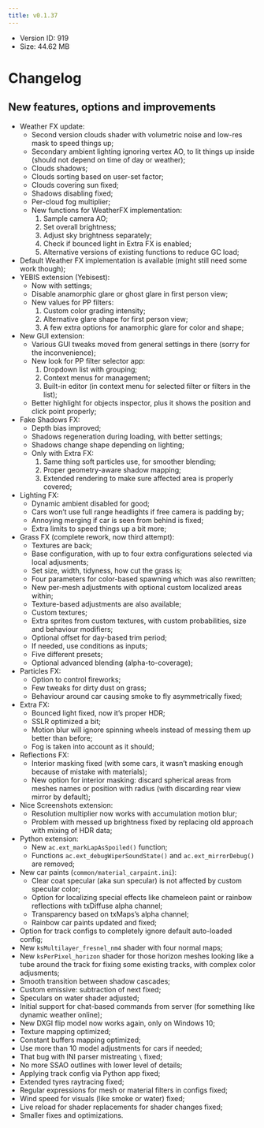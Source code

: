 ```yaml
---
title: v0.1.37
---
```


*   Version ID: 919
*   Size: 44.62 MB

# Changelog

## New features, options and improvements

*   Weather FX update:
    *   Second version clouds shader with volumetric noise and low-res mask to speed things up;
    *   Secondary ambient lighting ignoring vertex AO, to lit things up inside (should not depend on time of day or weather);
    *   Clouds shadows;
    *   Clouds sorting based on user-set factor;
    *   Clouds covering sun fixed;
    *   Shadows disabling fixed;
    *   Per-cloud fog multiplier;
    *   New functions for WeatherFX implementation:
        1. Sample camera AO;
        2. Set overall brightness;
        3. Adjust sky brightness separately;
        4. Check if bounced light in Extra FX is enabled;
        5. Alternative versions of existing functions to reduce GC load;
*   Default Weather FX implementation is available (might still need some work though);
*   YEBIS extension (Yebisest):
    *   Now with settings;
    *   Disable anamorphic glare or ghost glare in first person view;
    *   New values for PP filters:
        1. Custom color grading intensity;
        2. Alternative glare shape for first person view;
        3. A few extra options for anamorphic glare for color and shape;
*   New GUI extension:
    *   Various GUI tweaks moved from general settings in there (sorry for the inconvenience);
    *   New look for PP filter selector app:
        1. Dropdown list with grouping;
        2. Context menus for management;
        3. Built-in editor (in context menu for selected filter or filters in the list);
    *   Better highlight for objects inspector, plus it shows the position and click point properly;
*   Fake Shadows FX:
    *   Depth bias improved;
    *   Shadows regeneration during loading, with better settings;
    *   Shadows change shape depending on lighting;
    *   Only with Extra FX:
        1. Same thing soft particles use, for smoother blending;
        2. Proper geometry-aware shadow mapping;
        3. Extended rendering to make sure affected area is properly covered;
*   Lighting FX:
    *   Dynamic ambient disabled for good;
    *   Cars won’t use full range headlights if free camera is padding by;
    *   Annoying merging if car is seen from behind is fixed;
    *   Extra limits to speed things up a bit more;
*   Grass FX (complete rework, now third attempt):
    *   Textures are back;
    *   Base configuration, with up to four extra configurations selected via local adjusments;
    *   Set size, width, tidyness, how cut the grass is;
    *   Four parameters for color-based spawning which was also rewritten;
    *   New per-mesh adjustments with optional custom localized areas within;
    *   Texture-based adjustments are also available;
    *   Custom textures;
    *   Extra sprites from custom textures, with custom probabilities, size and behaviour modifiers;
    *   Optional offset for day-based trim period;
    *   If needed, use conditions as inputs;
    *   Five different presets;
    *   Optional advanced blending (alpha-to-coverage);
*   Particles FX:
    *   Option to control fireworks;
    *   Few tweaks for dirty dust on grass;
    *   Behaviour around car causing smoke to fly asymmetrically fixed;
*   Extra FX:
    *   Bounced light fixed, now it’s proper HDR;
    *   SSLR optimized a bit;
    *   Motion blur will ignore spinning wheels instead of messing them up better than before;
    *   Fog is taken into account as it should;
*   Reflections FX:
    *   Interior masking fixed (with some cars, it wasn’t masking enough because of mistake with materials);
    *   New option for interior masking: discard spherical areas from meshes names or position with radius (with discarding rear view mirror by default);
*   Nice Screenshots extension:
    *   Resolution multiplier now works with accumulation motion blur;
    *   Problem with messed up brightness fixed by replacing old approach with mixing of HDR data;
*   Python extension:
    *   New `ac.ext_markLapAsSpoiled()` function;
    *   Functions `ac.ext_debugWiperSoundState()` and `ac.ext_mirrorDebug()` are removed;
*   New car paints (`common/material_carpaint.ini`):
    *   Clear coat specular (aka sun specular) is not affected by custom specular color;
    *   Option for localizing special effects like chameleon paint or rainbow reflections with txDiffuse alpha channel;
    *   Transparency based on txMaps’s alpha channel;
    *   Rainbow car paints updated and fixed;
*   Option for track configs to completely ignore default auto-loaded config;
*   New `ksMultilayer_fresnel_nm4` shader with four normal maps;
*   New `ksPerPixel_horizon` shader for those horizon meshes looking like a tube around the track for fixing some existing tracks, with complex color adjusments;
*   Smooth transition between shadow cascades;
*   Custom emissive: subtraction of next fixed;
*   Speculars on water shader adjusted;
*   Initial support for chat-based commands from server (for something like dynamic weather online);
*   New DXGI flip model now works again, only on Windows 10;
*   Texture mapping optimized;
*   Constant buffers mapping optimized;
*   Use more than 10 model adjustments for cars if needed;
*   That bug with INI parser mistreating `\` fixed;
*   No more SSAO outlines with lower level of details;
*   Applying track config via Python app fixed;
*   Extended tyres raytracing fixed;
*   Regular expressions for mesh or material filters in configs fixed;
*   Wind speed for visuals (like smoke or water) fixed;
*   Live reload for shader replacements for shader changes fixed;
*   Smaller fixes and optimizations.
